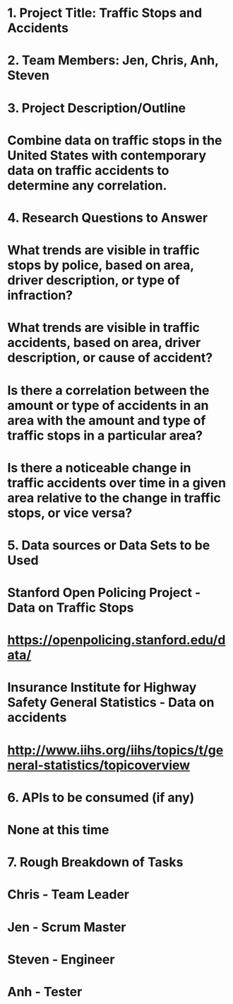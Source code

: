 # 1. Project Title: Traffic Stops and Accidents

# 2. Team Members: Jen, Chris, Anh, Steven

# 3. Project Description/Outline
#   Combine data on traffic stops in the United States with contemporary data on traffic accidents to determine any correlation.

# 4. Research Questions to Answer
#   What trends are visible in traffic stops by police, based on area, driver description, or type of infraction?
#   What trends are visible in traffic accidents, based on area, driver description, or cause of accident?
#   Is there a correlation between the amount or type of accidents in an area with the amount and type of traffic stops in a particular area?
#   Is there a noticeable change in traffic accidents over time in a given area relative to the change in traffic stops, or vice versa?   

# 5. Data sources or Data Sets to be Used
#   Stanford Open Policing Project - Data on Traffic Stops
#       https://openpolicing.stanford.edu/data/

#   Insurance Institute for Highway Safety General Statistics - Data on accidents
#       http://www.iihs.org/iihs/topics/t/general-statistics/topicoverview   

# 6. APIs to be consumed (if any)
#   None at this time

# 7. Rough Breakdown of Tasks
#   Chris - Team Leader
#   Jen - Scrum Master
#   Steven - Engineer
#   Anh - Tester
